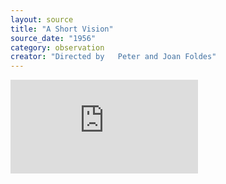 ```yaml
---
layout: source
title: "A Short Vision"
source_date: "1956"
category: observation
creator: "Directed by	Peter and Joan Foldes"
---
```

<iframe max-width="100%" height="auto" src="https://www.youtube.com/embed/BkhNED3-mnI" frameborder="0" allowfullscreen></iframe>
